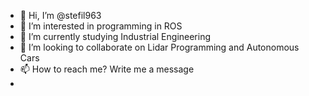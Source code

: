 - 👋 Hi, I’m @stefil963
- 👀 I’m interested in programming in ROS
- 🌱 I’m currently studying Industrial Engineering
- 💞️ I’m looking to collaborate on Lidar Programming and Autonomous Cars
- 📫 How to reach me? Write me a message  
- 
<!---
stefil963/stefil963 is a ✨ special ✨ repository because its `README.md` (this file) appears on your GitHub profile.
You can click the Preview link to take a look at your changes.
--->
